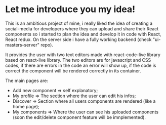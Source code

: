 # Let me introduce you my idea!

This is an ambitious project of mine, i really liked the idea of creating a social-media for developers where they can upload and share their React components so i started to plan the idea and develop it in code with React, React redux. On the server side i have a fully working backend (check "ui-masters-server" repo).

It provides the user with two text editors made with react-code-live library based on react-live library. The two editors are for javascript and CSS codes, if there are errors in the code an error will show up, if the code is correct the component will be rendered correctly in its container.

The main pages are:
  - Add new component => self explanatory;
  - My profile => The section where the user can edit his infos;
  - Discover => Section where all users components are rendered (like a home page);
  - My components => Where the user can see his uploaded components (soon the edit/delete component feature will be imnplemented).


